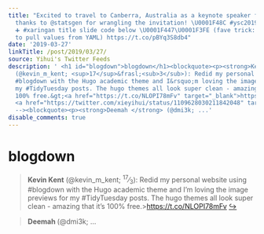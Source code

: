 ```yaml
---
title: "Excited to travel to Canberra, Australia as a keynote speaker for the @2019Young-
  thanks to @statsgen for wrangling the invitation! \U0001F48C #ysc2019 https://t.co/Hx8kGm9RHs
  ➕ #xaringan title slide code below \U0001F447\U0001F3FE (fave trick: use #rmarkdown::metadata$&lt;KEY&gt;
  to pull values from YAML) https://t.co/pBYq3S8db4"
date: '2019-03-27'
linkTitle: /post/2019/03/27/
source: Yihui's Twitter Feeds
description: ' <h1 id="blogdown">blogdown</h1><blockquote><p><strong>Kevin Kent</strong>
  (@kevin_m_kent; <sup>17</sup>&frasl;<sub>3</sub>): Redid my personal website using
  #blogdown with the Hugo academic theme and I&rsquo;m loving the image previews for
  my #TidyTuesday posts. The hugo themes all look super clean - amazing that it&rsquo;s
  100% free.&gt;<a href="https://t.co/NLOPI78mFv" target="_blank">https://t.co/NLOPI78mFv</a>
  <a href="https://twitter.com/xieyihui/status/1109628030211842048" target="_blank">&#8618;</a></p></blockquote><!--
  --><blockquote><p><strong>Deemah </strong> (@dmi3k; ...'
disable_comments: true
---
```

 <h1 id="blogdown">blogdown</h1><blockquote><p><strong>Kevin Kent</strong> (@kevin_m_kent; <sup>17</sup>&frasl;<sub>3</sub>): Redid my personal website using #blogdown with the Hugo academic theme and I&rsquo;m loving the image previews for my #TidyTuesday posts. The hugo themes all look super clean - amazing that it&rsquo;s 100% free.&gt;<a href="https://t.co/NLOPI78mFv" target="_blank">https://t.co/NLOPI78mFv</a> <a href="https://twitter.com/xieyihui/status/1109628030211842048" target="_blank">&#8618;</a></p></blockquote><!-- --><blockquote><p><strong>Deemah </strong> (@dmi3k; ...